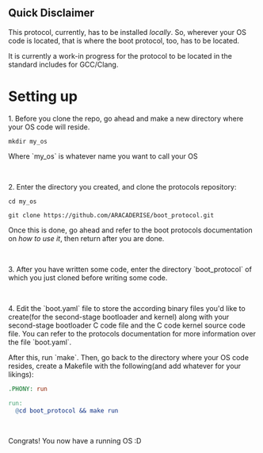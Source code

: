 ## Quick Disclaimer

<p>This protocol, currently, has to be installed <i>locally</i>. So, wherever your OS code is located, that is where the boot protocol, too, has to be located.</p>
<p>It is currently a work-in progress for the protocol to be located in the standard includes for GCC/Clang.</p>

# Setting up

<p>1. Before you clone the repo, go ahead and make a new directory where your OS code will reside.</p>

```
mkdir my_os
```

<p>Where `my_os` is whatever name you want to call your OS</p></br>

<p>2. Enter the directory you created, and clone the protocols repository:</p>

```
cd my_os
```

```
git clone https://github.com/ARACADERISE/boot_protocol.git
```

<p>Once this is done, go ahead and refer to the boot protocols documentation on <i>how to use it</i>, then return after you are done.</p></br>
<p>3. After you have written some code, enter the directory `boot_protocol` of which you just cloned before writing some code.</p></br>
<p>4. Edit the `boot.yaml` file to store the according binary files you'd like to create(for the second-stage bootloader and kernel) along with your second-stage bootloader C code file and the C code kernel source code file. You can refer to the protocols documentation for more information over the file `boot.yaml`.</p>
<p>After this, run `make`. Then, go back to the directory where your OS code resides, create a Makefile with the following(and add whatever for your likings):</p>

```makefile
.PHONY: run

run:
  @cd boot_protocol && make run
```

</br><p>Congrats! You now have a running OS :D</p>
